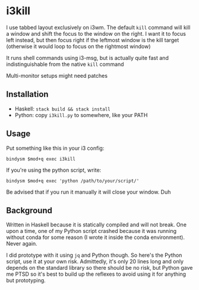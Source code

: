 # i3kill

I use tabbed layout exclusively on i3wm. The default `kill` command will kill a window and shift the focus to the window on the right. I want it to focus left instead, but then focus right if the leftmost window is the kill target (otherwise it would loop to focus on the rightmost window)

It runs shell commands using i3-msg, but is actually quite fast and indistinguishable from the native `kill` command

Multi-monitor setups might need patches

## Installation

- Haskell: `stack build && stack install`
- Python: copy `i3kill.py` to somewhere, like your PATH

## Usage

Put something like this in your i3 config:

`bindysm $mod+q exec i3kill`

If you're using the python script, write:

`bindysm $mod+q exec 'python /path/to/your/script/'`

Be advised that if you run it manually it will close your window. Duh

## Background

Written in Haskell because it is statically compiled and will not break. One upon a time, one of my Python script crashed because it was running without conda for some reason (I wrote it inside the conda environment). Never again.

I did prototype with it using `jq` and Python though. So here's the Python script, use it at your own risk. Admittedly, it's only 20 lines long and only depends on the standard library so there should be no risk, but Python gave me PTSD so it's best to build up the reflexes to avoid using it for anything but prototyping.
